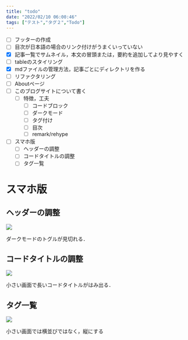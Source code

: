 ```yaml
---
title: "todo"
date: "2022/02/10 06:00:46"
tags: ["テスト","タグ２","Todo"]
---
```



* [ ] フッターの作成
* [ ] 目次が日本語の場合のリンク付けがうまくいっていない
* [x] 記事一覧でサムネイル，本文の冒頭または，要約を追加してより見やすく
* [ ] tableのスタイリング
* [x] mdファイルの管理方法，記事ごとにディレクトリを作る
* [ ] リファクタリング
* [ ] Aboutページ
* [ ] このブログサイトについて書く
  * [ ] 特徴，工夫
    * [ ] コードブロック
    * [ ] ダークモード
    * [ ] タグ付け
    * [ ] 目次
    * [ ] remark/rehype
* [ ] スマホ版
  * [ ] ヘッダーの調整
  * [ ] コードタイトルの調整
  * [ ] タグ一覧

# スマホ版

## ヘッダーの調整

![](/header.png)

ダークモードのトグルが見切れる．

## コードタイトルの調整

![](/codetitle.png)

小さい画面で長いコードタイトルがはみ出る．

## タグ一覧

![](/tags.png)

小さい画面では横並びではなく，縦にする
